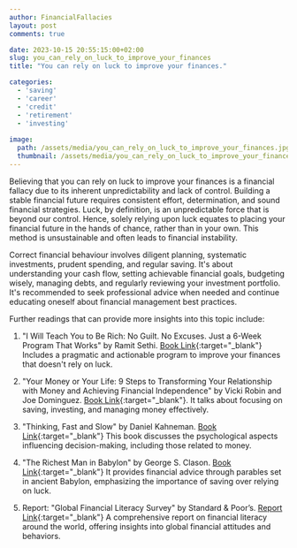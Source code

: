 ```yaml
---
author: FinancialFallacies
layout: post
comments: true

date: 2023-10-15 20:55:15:00+02:00  
slug: you_can_rely_on_luck_to_improve_your_finances
title: "You can rely on luck to improve your finances."

categories:
  - 'saving'
  - 'career'
  - 'credit'
  - 'retirement'
  - 'investing'
  
image:
  path: /assets/media/you_can_rely_on_luck_to_improve_your_finances.jpg
  thumbnail: /assets/media/you_can_rely_on_luck_to_improve_your_finances.jpg
---
```


Believing that you can rely on luck to improve your finances is a financial fallacy due to its inherent unpredictability and lack of control. Building a stable financial future requires consistent effort, determination, and sound financial strategies. Luck, by definition, is an unpredictable force that is beyond our control. Hence, solely relying upon luck equates to placing your financial future in the hands of chance, rather than in your own. This method is unsustainable and often leads to financial instability.

Correct financial behaviour involves diligent planning, systematic investments, prudent spending, and regular saving. It's about understanding your cash flow, setting achievable financial goals, budgeting wisely, managing debts, and regularly reviewing your investment portfolio. It's recommended to seek professional advice when needed and continue educating oneself about financial management best practices.

Further readings that can provide more insights into this topic include:

1. "I Will Teach You to Be Rich: No Guilt. No Excuses. Just a 6-Week Program That Works" by Ramit Sethi. [Book Link](https://www.amazon.com/Will-Teach-You-Rich-Second/dp/1523505745/ref=nosim?tag=financialfall-20){:target="_blank"}
Includes a pragmatic and actionable program to improve your finances that doesn't rely on luck.

2. "Your Money or Your Life: 9 Steps to Transforming Your Relationship with Money and Achieving Financial Independence" by Vicki Robin and Joe Dominguez. [Book Link](https://www.amazon.com/Your-Money-Life-Transforming-Relationship/dp/0143115766/ref=nosim?tag=financialfall-20){:target="_blank"}.
It talks about focusing on saving, investing, and managing money effectively.

3. "Thinking, Fast and Slow" by Daniel Kahneman. [Book Link](https://www.amazon.com/Thinking-Fast-Slow-Daniel-Kahneman/dp/0374533555/ref=nosim?tag=financialfall-20){:target="_blank"}
This book discusses the psychological aspects influencing decision-making, including those related to money.

4. "The Richest Man in Babylon" by George S. Clason. [Book Link](https://www.amazon.com/Richest-Man-Babylon-George-Clason/dp/1505339111/ref=nosim?tag=financialfall-20){:target="_blank"}
It provides financial advice through parables set in ancient Babylon, emphasizing the importance of saving over relying on luck.

6. Report: "Global Financial Literacy Survey" by Standard & Poor’s. [Report Link](https://gflec.org/initiatives/sp-global-finlit-survey/){:target="_blank"}
A comprehensive report on financial literacy around the world, offering insights into global financial attitudes and behaviors.
